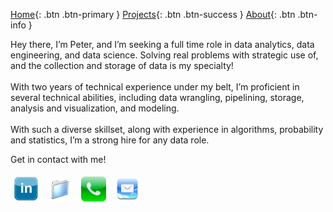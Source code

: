 <style>
.btn {
    display: inline-block;
    padding: 10px 20px;
    margin: 5px;
    border-radius: 5px;
    text-decoration: none;
    color: white;
    font-weight: bold;
}
.btn-primary { background-color: #007bff; }
.btn-success { background-color: #28a745; }
.btn-info { background-color: #17a2b8; }
.contact-button img {
    width: 40px; /* Standard size for all icons */
    height: 40px; /* Standard size for all icons */
    vertical-align: middle;
}
.contact-button {
    display: inline-block;
    margin: 5px;
    text-decoration: none;
}
</style>

<!-- Top Section: Navigation Buttons -->
[Home](README.md){: .btn .btn-primary } 
[Projects](projectPage.md){: .btn .btn-success } 
[About](about.md){: .btn .btn-info }

<!-- Middle Section: Description -->
Hey there, I’m Peter, and I’m seeking a full time role in data analytics, data engineering, and data science. Solving real problems with strategic use of, and the collection and storage of data is my specialty! 
<br>
<br>
With two years of technical experience under my belt, I’m proficient in several technical abilities, including data wrangling, pipelining, storage, analysis and visualization, and modeling. 
<br>
<br>
With such a diverse skillset, along with experience in algorithms, probability and statistics, I’m a strong hire for any data role.

Get in contact with me!

<!-- Bottom Section: Contact Buttons -->
<a href="https://www.linkedin.com/in/your-profile" class="contact-button">
  <img src="images/linkedin.jpg" alt="LinkedIn">
</a>
<a href="https://docs.google.com/document/d/12OT1G2pk7JruC2Z_F1J2xMmz6Qf-urPc/edit?usp=sharing&ouid=116509027107431059441&rtpof=true&sd=true" class="contact-button">
  <img src="images/files.png" alt="Resume">
</a>
<a href="#" class="contact-button" onclick="alert('Phone: +4244650093')">
  <img src="images/phones.jpg" alt="Phone">
</a>
<a href="#" class="contact-button" onclick="alert('Email: peterjmanning@berkeley.edu')">
  <img src="images/email.jpg" alt="Email">
</a>
